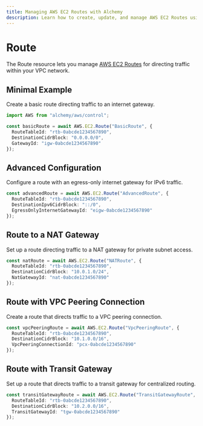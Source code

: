 ```yaml
---
title: Managing AWS EC2 Routes with Alchemy
description: Learn how to create, update, and manage AWS EC2 Routes using Alchemy Cloud Control.
---
```


# Route

The Route resource lets you manage [AWS EC2 Routes](https://docs.aws.amazon.com/ec2/latest/userguide/) for directing traffic within your VPC network.

## Minimal Example

Create a basic route directing traffic to an internet gateway.

```ts
import AWS from "alchemy/aws/control";

const basicRoute = await AWS.EC2.Route("BasicRoute", {
  RouteTableId: "rtb-0abcde1234567890",
  DestinationCidrBlock: "0.0.0.0/0",
  GatewayId: "igw-0abcde1234567890"
});
```

## Advanced Configuration

Configure a route with an egress-only internet gateway for IPv6 traffic.

```ts
const advancedRoute = await AWS.EC2.Route("AdvancedRoute", {
  RouteTableId: "rtb-0abcde1234567890",
  DestinationIpv6CidrBlock: "::/0",
  EgressOnlyInternetGatewayId: "eigw-0abcde1234567890"
});
```

## Route to a NAT Gateway

Set up a route directing traffic to a NAT gateway for private subnet access.

```ts
const natRoute = await AWS.EC2.Route("NATRoute", {
  RouteTableId: "rtb-0abcde1234567890",
  DestinationCidrBlock: "10.0.1.0/24",
  NatGatewayId: "nat-0abcde1234567890"
});
```

## Route with VPC Peering Connection

Create a route that directs traffic to a VPC peering connection.

```ts
const vpcPeeringRoute = await AWS.EC2.Route("VpcPeeringRoute", {
  RouteTableId: "rtb-0abcde1234567890",
  DestinationCidrBlock: "10.1.0.0/16",
  VpcPeeringConnectionId: "pcx-0abcde1234567890"
});
```

## Route with Transit Gateway

Set up a route that directs traffic to a transit gateway for centralized routing.

```ts
const transitGatewayRoute = await AWS.EC2.Route("TransitGatewayRoute", {
  RouteTableId: "rtb-0abcde1234567890",
  DestinationCidrBlock: "10.2.0.0/16",
  TransitGatewayId: "tgw-0abcde1234567890"
});
```